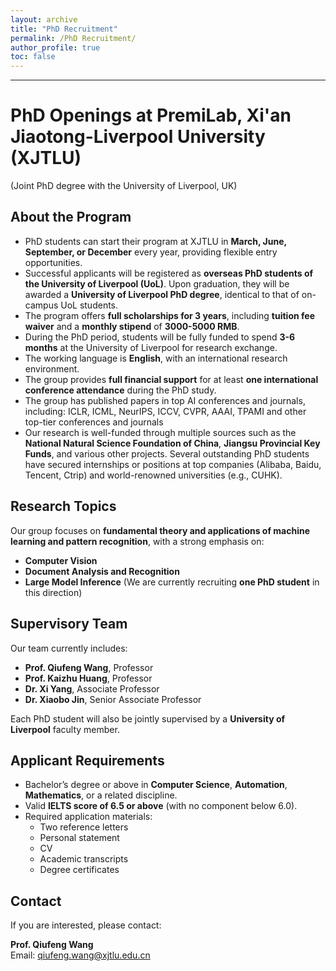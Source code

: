 ```yaml
---
layout: archive
title: "PhD Recruitment"
permalink: /PhD Recruitment/
author_profile: true
toc: false
---
```


<!-- {% include toc %} -->
---

# PhD Openings at PremiLab, Xi'an Jiaotong-Liverpool University (XJTLU)  
(Joint PhD degree with the University of Liverpool, UK)

## About the Program

- PhD students can start their program at XJTLU in **March, June, September, or December** every year, providing flexible entry opportunities.
- Successful applicants will be registered as **overseas PhD students of the University of Liverpool (UoL)**. Upon graduation, they will be awarded a **University of Liverpool PhD degree**, identical to that of on-campus UoL students.
- The program offers **full scholarships for 3 years**, including **tuition fee waiver** and a **monthly stipend** of **3000-5000 RMB**.
- During the PhD period, students will be fully funded to spend **3-6 months** at the University of Liverpool for research exchange.
- The working language is **English**, with an international research environment.
- The group provides **full financial support** for at least **one international conference attendance** during the PhD study.
- The group has published papers in top AI conferences and journals, including: ICLR, ICML, NeurIPS, ICCV, CVPR, AAAI, TPAMI and other top-tier conferences and journals
- Our research is well-funded through multiple sources such as the **National Natural Science Foundation of China**, **Jiangsu Provincial Key Funds**, and various other projects. Several outstanding PhD students have secured internships or positions at top companies (Alibaba, Baidu, Tencent, Ctrip) and world-renowned universities (e.g., CUHK).



## Research Topics

Our group focuses on **fundamental theory and applications of machine learning and pattern recognition**, with a strong emphasis on:

- **Computer Vision**
- **Document Analysis and Recognition**
- **Large Model Inference** (We are currently recruiting **one PhD student** in this direction)

## Supervisory Team

Our team currently includes:

- **Prof. Qiufeng Wang**, Professor
- **Prof. Kaizhu Huang**, Professor
- **Dr. Xi Yang**, Associate Professor
- **Dr. Xiaobo Jin**, Senior Associate Professor

Each PhD student will also be jointly supervised by a **University of Liverpool** faculty member.


## Applicant Requirements

- Bachelor’s degree or above in **Computer Science**, **Automation**, **Mathematics**, or a related discipline.
- Valid **IELTS score of 6.5 or above** (with no component below 6.0).
- Required application materials:
  - Two reference letters
  - Personal statement
  - CV
  - Academic transcripts
  - Degree certificates

## Contact

If you are interested, please contact:

**Prof. Qiufeng Wang**  
Email: [qiufeng.wang@xjtlu.edu.cn](mailto:qiufeng.wang@xjtlu.edu.cn)

